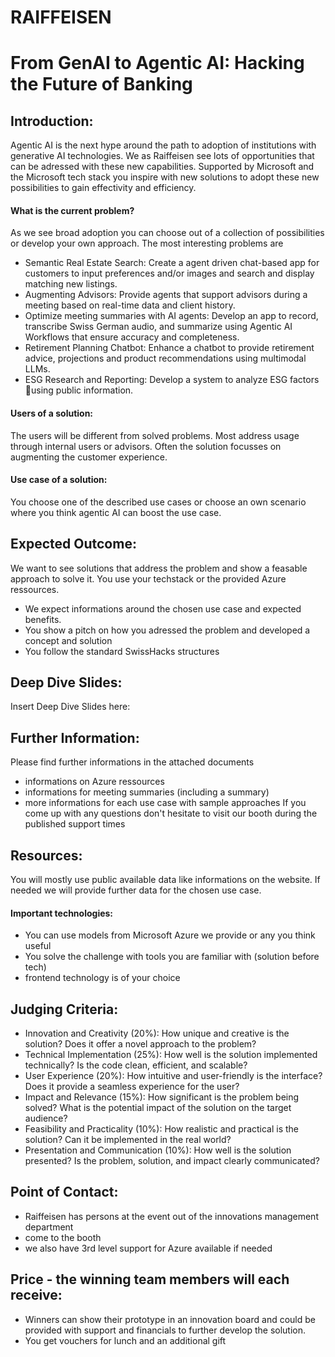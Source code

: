 # RAIFFEISEN
# From GenAI to Agentic AI: Hacking the Future of Banking

## Introduction:
Agentic AI is the next hype around the path to adoption of institutions with generative AI technologies. We as Raiffeisen see lots of opportunities that can be adressed with these new capabilities. Supported by Microsoft and the Microsoft tech stack you inspire with new solutions to adopt these new possibilities to gain effectivity and efficiency.

#### What is the current problem?
As we see broad adoption you can choose out of a collection of possibilities or develop your own approach. The most interesting problems are
* Semantic Real Estate Search: Create a agent driven chat-based app for customers to input preferences and/or images and search and display matching new listings.
* Augmenting Advisors: Provide agents that support advisors during a meeting based on real-time data and client history.
* Optimize meeting summaries  with AI agents: Develop an app to record, transcribe Swiss German audio, and summarize using Agentic AI Workflows that ensure accuracy and completeness.
* Retirement Planning Chatbot: Enhance a chatbot to provide retirement advice, projections and product recommendations using multimodal LLMs.
* ESG Research and Reporting: Develop a system to analyze ESG factors using public information.

#### Users of a solution: 
The users will be different from solved problems. Most address usage through internal users or advisors. Often the solution focusses on augmenting the customer experience.

#### Use case of a solution: 
You choose one of the described use cases or choose an own scenario where you think agentic AI can boost the use case.

## Expected Outcome:
We want to see solutions that address the problem and show a feasable approach to solve it. You use your techstack or the provided Azure ressources. 
* We expect informations around the chosen use case and expected benefits.
* You show a pitch on how you adressed the problem and developed a concept and solution
* You follow the standard SwissHacks structures

## Deep Dive Slides:
Insert Deep Dive Slides here:

## Further Information:
Please find further informations in the attached documents
- informations on Azure ressources
- informations for meeting summaries (including a summary)
- more informations for each use case with sample approaches
If you come up with any questions don't hesitate to visit our booth during the published support times

## Resources:
You will mostly use public available data like informations on the website. If needed we will provide further data for the chosen use case.

#### Important technologies: 
* You can use models from Microsoft Azure we provide or any you think useful 
* You solve the challenge with tools you are familiar with (solution before tech)
* frontend technology is of your choice 

## Judging Criteria:
* Innovation and Creativity (20%): How unique and creative is the solution? Does it offer a novel approach to the problem?
* Technical Implementation (25%): How well is the solution implemented technically? Is the code clean, efficient, and scalable?
* User Experience (20%): How intuitive and user-friendly is the interface? Does it provide a seamless experience for the user?
* Impact and Relevance (15%): How significant is the problem being solved? What is the potential impact of the solution on the target audience?
* Feasibility and Practicality (10%): How realistic and practical is the solution? Can it be implemented in the real world?
* Presentation and Communication (10%): How well is the solution presented? Is the problem, solution, and impact clearly communicated?


## Point of Contact:
* Raiffeisen has persons at the event out of the innovations management department
* come to the booth
* we also have 3rd level support for Azure available if needed

## Price - the winning team members will each receive:
* Winners can show their prototype in an innovation board and could be provided with support and financials to further develop the solution.
* You get vouchers for lunch and an additional gift

